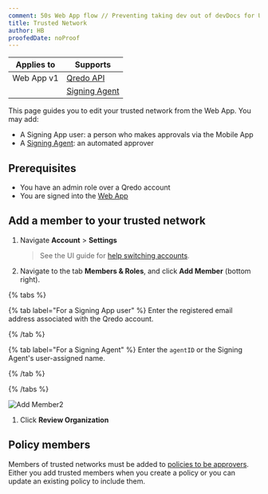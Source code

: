 ```yaml
---
comment: 50s Web App flow // Preventing taking dev out of devDocs for UI // wip verify 3 ends the flow // working here policy update needs to be covered. Nikolas docs also say you can update a Fund's policy -- if so, this needs to be corrected 
title: Trusted Network
author: HB
proofedDate: noProof
---
```

Applies to|Supports|
-------- |-------- |
|Web App v1|[Qredo API](/developer-guides/qredo-api)|
||[Signing Agent](/developer-guides/signing-agent)|


This page guides you to edit your trusted network from the Web App. You may add:

- A Signing App user: a person who makes approvals via the Mobile App
- A [Signing Agent](/developer-guides/signing-agent): an automated approver


## Prerequisites

- You have an admin role over a Qredo account
- You are signed into the [Web App](https://qredo.network/signin)

## Add a member to your trusted network

1. Navigate **Account** > **Settings**

	> See the UI guide for [help switching accounts](switch-accounts).

1. Navigate to the tab **Members & Roles**, and click **Add Member** (bottom right).


{% tabs %}

{% tab label="For a Signing App user" %}
Enter the registered email address associated with the Qredo account. 

{% /tab %}

{% tab label="For a Signing Agent" %}
Enter the `agentID` or the Signing Agent's user-assigned name. 

{% /tab %}

{% /tabs %}


 ![Add Member2](/images/ui/50s_trusted-party.png)

1. Click **Review Organization**

## Policy members

Members of trusted networks must be added to [policies to be approvers](policies). Either you add trusted members when you create a policy or you can update an existing policy to include them.
